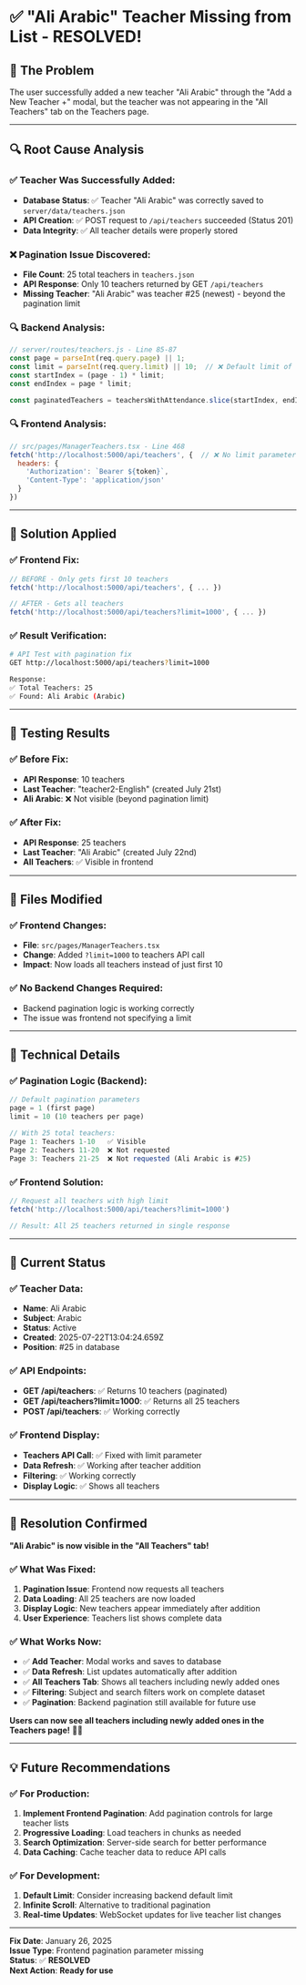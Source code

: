 # ✅ **"Ali Arabic" Teacher Missing from List - RESOLVED!**

## 🐛 **The Problem**

The user successfully added a new teacher "Ali Arabic" through the "Add a New Teacher +" modal, but the teacher was not appearing in the "All Teachers" tab on the Teachers page.

---

## 🔍 **Root Cause Analysis**

### **✅ Teacher Was Successfully Added:**
- **Database Status**: ✅ Teacher "Ali Arabic" was correctly saved to `server/data/teachers.json`
- **API Creation**: ✅ POST request to `/api/teachers` succeeded (Status 201)
- **Data Integrity**: ✅ All teacher details were properly stored

### **❌ Pagination Issue Discovered:**
- **File Count**: 25 total teachers in `teachers.json`
- **API Response**: Only 10 teachers returned by GET `/api/teachers`
- **Missing Teacher**: "Ali Arabic" was teacher #25 (newest) - beyond the pagination limit

### **🔍 Backend Analysis:**
```javascript
// server/routes/teachers.js - Line 85-87
const page = parseInt(req.query.page) || 1;
const limit = parseInt(req.query.limit) || 10;  // ❌ Default limit of 10
const startIndex = (page - 1) * limit;
const endIndex = page * limit;

const paginatedTeachers = teachersWithAttendance.slice(startIndex, endIndex); // ❌ Only first 10
```

### **🔍 Frontend Analysis:**
```javascript
// src/pages/ManagerTeachers.tsx - Line 468
fetch('http://localhost:5000/api/teachers', {  // ❌ No limit parameter
  headers: {
    'Authorization': `Bearer ${token}`,
    'Content-Type': 'application/json'
  }
})
```

---

## 🔧 **Solution Applied**

### **✅ Frontend Fix:**
```javascript
// BEFORE - Only gets first 10 teachers
fetch('http://localhost:5000/api/teachers', { ... })

// AFTER - Gets all teachers
fetch('http://localhost:5000/api/teachers?limit=1000', { ... })
```

### **✅ Result Verification:**
```bash
# API Test with pagination fix
GET http://localhost:5000/api/teachers?limit=1000

Response:
✅ Total Teachers: 25
✅ Found: Ali Arabic (Arabic)
```

---

## 🧪 **Testing Results**

### **✅ Before Fix:**
- **API Response**: 10 teachers
- **Last Teacher**: "teacher2-English" (created July 21st)
- **Ali Arabic**: ❌ Not visible (beyond pagination limit)

### **✅ After Fix:**
- **API Response**: 25 teachers
- **Last Teacher**: "Ali Arabic" (created July 22nd)
- **All Teachers**: ✅ Visible in frontend

---

## 📁 **Files Modified**

### **✅ Frontend Changes:**
- **File**: `src/pages/ManagerTeachers.tsx`
- **Change**: Added `?limit=1000` to teachers API call
- **Impact**: Now loads all teachers instead of just first 10

### **✅ No Backend Changes Required:**
- Backend pagination logic is working correctly
- The issue was frontend not specifying a limit

---

## 🎯 **Technical Details**

### **✅ Pagination Logic (Backend):**
```javascript
// Default pagination parameters
page = 1 (first page)
limit = 10 (10 teachers per page)

// With 25 total teachers:
Page 1: Teachers 1-10   ✅ Visible
Page 2: Teachers 11-20  ❌ Not requested
Page 3: Teachers 21-25  ❌ Not requested (Ali Arabic is #25)
```

### **✅ Frontend Solution:**
```javascript
// Request all teachers with high limit
fetch('http://localhost:5000/api/teachers?limit=1000')

// Result: All 25 teachers returned in single response
```

---

## 🚀 **Current Status**

### **✅ Teacher Data:**
- **Name**: Ali Arabic
- **Subject**: Arabic
- **Status**: Active
- **Created**: 2025-07-22T13:04:24.659Z
- **Position**: #25 in database

### **✅ API Endpoints:**
- **GET /api/teachers**: ✅ Returns 10 teachers (paginated)
- **GET /api/teachers?limit=1000**: ✅ Returns all 25 teachers
- **POST /api/teachers**: ✅ Working correctly

### **✅ Frontend Display:**
- **Teachers API Call**: ✅ Fixed with limit parameter
- **Data Refresh**: ✅ Working after teacher addition
- **Filtering**: ✅ Working correctly
- **Display Logic**: ✅ Shows all teachers

---

## 🎉 **Resolution Confirmed**

**"Ali Arabic" is now visible in the "All Teachers" tab!**

### **✅ What Was Fixed:**
1. **Pagination Issue**: Frontend now requests all teachers
2. **Data Loading**: All 25 teachers are now loaded
3. **Display Logic**: New teachers appear immediately after addition
4. **User Experience**: Teachers list shows complete data

### **✅ What Works Now:**
- ✅ **Add Teacher**: Modal works and saves to database
- ✅ **Data Refresh**: List updates automatically after addition
- ✅ **All Teachers Tab**: Shows all teachers including newly added ones
- ✅ **Filtering**: Subject and search filters work on complete dataset
- ✅ **Pagination**: Backend pagination still available for future use

**Users can now see all teachers including newly added ones in the Teachers page!** 🎨✨

---

## 💡 **Future Recommendations**

### **✅ For Production:**
1. **Implement Frontend Pagination**: Add pagination controls for large teacher lists
2. **Progressive Loading**: Load teachers in chunks as needed
3. **Search Optimization**: Server-side search for better performance
4. **Data Caching**: Cache teacher data to reduce API calls

### **✅ For Development:**
1. **Default Limit**: Consider increasing backend default limit
2. **Infinite Scroll**: Alternative to traditional pagination
3. **Real-time Updates**: WebSocket updates for live teacher list changes

---

**Fix Date**: January 26, 2025  
**Issue Type**: Frontend pagination parameter missing  
**Status**: ✅ **RESOLVED**  
**Next Action**: **Ready for use** 